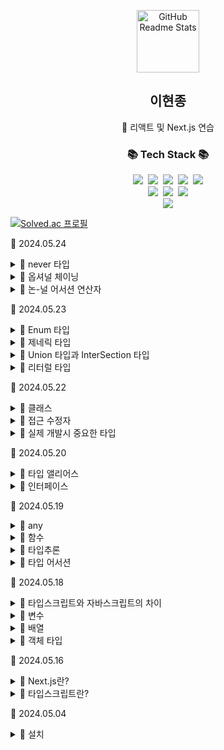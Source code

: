 <!-- header 영역 -->
<p align="center">
 <img width="100px" src="https://res.cloudinary.com/anuraghazra/image/upload/v1594908242/logo_ccswme.svg" align="center" alt="GitHub Readme Stats" />
 <h2 align="center">이현종</h2>
 <p align="center">📖 리액트 및 Next.js 연습</p>
</p>

<h3 align="center">📚 Tech Stack 📚</h3>
<p align="center">
  <img src="https://img.shields.io/badge/HTML5-E34F26?style=flat-square&logo=HTML5&logoColor=white"/></a>&nbsp 
  <img src="https://img.shields.io/badge/CSS3-1572B6?style=flat-square&logo=CSS3&logoColor=white"/></a>&nbsp
  <img src="https://img.shields.io/badge/JavaScript-F7DF1E?style=flat-square&logo=JavaScript&logoColor=white"/></a>&nbsp
  <img src="https://img.shields.io/badge/React-61DAFB?style=flat-square&logo=React&logoColor=white"/></a>&nbsp
  <img src="https://img.shields.io/badge/Windows-0078D6?style=flat-square&logo=Windows&logoColor=white"/></a></br>
  <img src="https://img.shields.io/badge/node.js-339933?style=for-the-badge&logo=Node.js&logoColor=white"></a>&nbsp
  <img src="https://img.shields.io/badge/bootstrap-7952B3?style=for-the-badge&logo=bootstrap&logoColor=white"></a>&nbsp
  <img src="https://img.shields.io/badge/Visual Studio Code-007ACC?style=for-the-badge&logo=Visual Studio Code&logoColor=white"></a><br/>
  <a href="https://github.com/soaple/first-met-react-practice-v18">
  <img src="https://img.shields.io/badge/GitHub-181717?style=for-the-badge&logo=GitHub&logoColor=white">
  </a>
</p>

[![Solved.ac 프로필](http://mazassumnida.wtf/api/v2/generate_badge?boj=guswhd284)](https://www.acmicpc.net/user/guswhd284)


🔋 2024.05.24

<details><summary>💬 never 타입 </summary>

- never 타입은 절대로 발생하지 않는 값의 종류를 나타냅니다.

```tsx

// 에러가 항상 반환되는 함수로 절대로 값이 정상으로 반환되지 않을 때 never 타입을 지정합니다.
function errir(message: string): never {
  throw new Error(message)
}

function foo(x: string | number | number[]): boolean {
  if(typeof x === 'string') {
    return true
  } else if (typeof x === 'number') {
    return false
  }

  // never을 사용해서 명시적으로 값이 반환되지 않은 것을 컴파일러에 전달할 수 있다.
  // never을 사용하지 않으면 타입스크립트는 컴파일 에러를 일으킨다.
  return error('Never happens')
}

```

- never와 같이 유효한 사용방법으로 if 문이나 switch문에서 타입스크립트의 타입의 조건 분기에 누락이 없는 것을 보증하는 경우가 있습니다.

```tsx
// 미래에 상수가 추가될 가능성이 있는 enum 타입을 정의
enum PageType {
  ViewProfile,
  EditProfile,
  ChangePassword,
}

const getTitleText = (type: PageType) => {
  switch(type) {
    case PageType.ViewProfile:
      return 'Setting'
      case PageType.EditProfile:
      return 'EditProfile'
      case PageType.ChangePassword:
      return 'ChangePassword'
    default:
      const wrongType: never = type
      throw new Error(`${wrongType} is not in PageType`)
  }
}

```

</details>

<details><summary>💬 옵셔널 체이닝 </summary>

- 옵셔널체이닝을 사용하면 중첩된 객체의 속성이 존재하는가에 관한 조건 분기를 간단하게 기술할 수 있습니다.

```tsx

interface User {
  name: string
  social?: {
    facebook: boolean
    twitter: boolean
  }
}

let user: User

user = { name: 'Lee', social: { facebook: true, twitter: true } }
console.log(user.social?.facebook)

user = { name: 'Lee' }
console.log(user.social?.facebook)

```

</details>

<details><summary>💬 논-널 어서션 연산자 </summary>

- 컴파일 옵션 `--strictNullCheck`를 지정해 컴파일하면, 타입스크립트는 일반적으로 null일 가능성이 있는 객체에 대한 접근을 에러로 취급합니다.

- `null`이 아님을 나타내고 싶을 때 논-널 어서션이라는 기능을 사용해 명시적으로 컴파일러에게 문제가 없음을 전달할 수 있습니다.

```tsx

function processUser(user?: User) {
  let s = user!.name
}

```

- ?를 사용하는 옵셔널 체이닝과 다소 비슷하지만 논0널 어서션은 어디까지나 에러를 발생시키지 않아도 된다고 타입스크립트 컴파일러에게 알려줄 뿐이고, 실행 시에 에러가 발생할 가능성은 있습니다.

</details>

🔋 2024.05.23

<details><summary>💬 Enum 타입 </summary>

- Enum을 사용하면 이름이 붙은 상수 셋을 정의할 수 있습니다.

- Enum은 자바스크립트에는 없는 기능으로, 타입스크립트에서 확장한 기능 중 하나입니다.

```tsx

const Direction = {
  'Up' : 0,
  'Down' : 1,
  'Left' : 2,
  'Right' : 3
}

```

```tsx

enum Direction {
  Up,
  Down,
  Left,
  Right
}

// enum Direction을 참조
let direction: Direction = Direction.Left
// 2 출력
console.log(direction)

direction = 'Left' // string을 넣을 경우 에러 발생

```

```tsx

enum Direction {
  Up = 'Up',
  Down = 'Down',
  Left = 'Left',
  Right = 'Right'
}


const value = 'Down'
// 문자열에서 Enum 타입으로 변환
const enumValue = value as Direction

if(enumValue === Direction.Down) {
  console.log('Down is selected')
}

```

</details>

<details><summary>💬 제네릭 타입 </summary>

- 제네릭은 클래스와 함수에 대해, 그 안에서 사용하는 타입을 추상화해 외부로부터 구체적인 타입을 지정할 수 있는 기능입니다.

```tsx

class Queue<T> {
  // T 값을 배열에 추가
  private array: T[] = []

  // T 타입의 배열의 첫 번째 값을 꺼낸다.
  push(item: T) {
    this.array.push(item)
  }

  pop(): T | undefined {
    return this.array.shift()
  }
}

const queue = new Queue<number>() // 숫자 타입을 다루는 큐 생성
queue.push(111)
queue.push(112)
queue.push('foo') // number타입이 아니므로 컴파일시 에러 발생

let str = 'bar'
str = queue.pop()

```

</details>

<details><summary>💬 Union 타입과 InterSection 타입 </summary>

- 타입스크립트의 타입은 조합해서 사용할 수 있습니다.

- 다소 복잡한 타입을 표현하고 싶을 때, 지정한 여러 타입의 합집합을 의미하는 Union 타입과 교집합을 의미하는 Intersection 타입이 있습니다.

- 각각 |와 &를 사용해 타입을 정의할 수 있습니다.

```tsx

function printId(id: number | string) {
  console.log(id)
}

// number이어도 정상 작동
printId(11)
// string이라도 정상 작동
printId('22')

```

```tsx

type Identity = {
  id: number | string;
  name: string;
}

type Contact = {
  name: string;
  email: string;
  phone: string;
}

type IdentityOrContact = Identity | Contact

const id: IdentityOrContact = {
  id: '111',
  name: 'Lee'
}

const contact: IdentityOrContact = {
  name: 'Hana',
  email: 'test@example.com',
  phone: '00011112222'
}

```

</details>

<details><summary>💬 리터럴 타입 </summary>

- |로 데이터를 구분하는 리터럴 타입을 사용하면 정해진 문자열이나 수치만 대입할 수 있는 타입으로 제어 할 수 있습니다.

- `변수: 허용하는_데이터_1 | 허용하는_데이터_2 | ...`

```tsx

let postStatus: 'draft' | 'published' | 'deleted'
postStatus = 'draft' // ok
postStatus = 'drafts' // 타입 선언에 없는 문자열이 할당 되어 있으므로 컴파일 시 에러

```

</details>

🔋 2024.05.22

<details><summary>💬 클래스 </summary>

- 타입스크립트는 ES2015에서 자바스크립트에 도입된 클래스 표기법에 타입을 붙일 수 있습니다.

```tsx

class Point {
  x: number;
  y: number;

  // 인수가 존재하지 않을 경우 초깃값을 지정
  constructor(x: number = 0; y: number = 0) {
    this.x = x
    this.y = y
  }

  // 반환값이 없을 경우 void를 지정
  moveX(n: number): void {
    this.x += n
  }

  moveY(n: number): void {
    this.y += n
  }
}

const point = new Point()
point.moveX(10)
console.log(`${point.x}, ${point.y}`) // 10, 0

```

```tsx

class Point3D extends Point {
  z: number;

  constructor(x: number = 0, y: number = 0, z: number = 0) {
    super(x,y)
    this.z =z
  }

  moveZ(n: number): void {
    this.z += n
  }
}

const point3D = new Point3D()
// 상속원의 메서드를 호출 할 수 있다.
point3D.movex(10)
point3D.movez(20)
console.log(`${point3D.x}, ${point3D.y}, ${point3D.z}`) // 10, 0, 20

```

```tsx

interface IUser {
  name: string;
  age: number;
  sayHello: () => string;
}

class User implements IUser {
  name: string;
  age: number;

  constructor() {
    this.name = ''
    this.age = 0
  }

  sayHello(): string{
    return `안녕하세요. 저는 ${this.name}이며, ${this.age}살 입니다.`
  }
}

const user = new User()
user.name = 'Lee'
user.age = 25
console.log(user.sayHello())

```

</details>

<details><summary>💬 접근 수정자 </summary>

- 타입스크립트의 클래스에서는 접근 수정자로 `public`,`private`,`protected`를 제공합니다.

- 이들을 부여함으로써 멤버나 메서드 접근 범위를 제어할 수 있습니다.

- 접근 수정자를 지정하지 않을 경우 public으로 취급 합니다.

```tsx

class BasePoint3D {
  public x: number;
  public y: number;
  public z: number;
}

const basePoint = new BasePoint3D()
basePoint.x
basePoint.y
basePoint.z

class ChildPoint extends BasePoint3D {
  constructor() {
    super()
    this.x
    this.y
    this.z
  }
}

```

</details>

<details><summary>💬 실제 개발시 중요한 타입 </summary>

- `Enum 타입`

- `제네릭 타입`

- `Union 타입과 Intersection 타입`

- `리터럴 타입`

- `never 타입`

</details>

🔋 2024.05.20

<details><summary>💬 타입 앨리어스 </summary>

- 타입 앨리어스는 타입 지정의 별명을 덧붙이는 기능입니다.

- 타입 앨리어스를 활용하면 타입 정의에 이름을 붙일 수 있습니다.

- 그 이름을 참조하여 같은 타입을 여러 차례 사용할 수 있습니다.

- type 키워드를 사용하여 지정합니다.

- `type 타입명 = 값`

- `type Name = string`

```tsx

type Point = {
  x: number;
  y: number;
}

function printPoint(point: Point) {
  console.log(`x좌표는 ${point.x}입니다.`)
  console.log(`y좌표는 ${point.y}입니다.`)
}

printPoint({ x: 100, y: 100})

```

- 함수 자체의 타입도 타입 앨리어스로 정의 할 수 있습니다.

```tsx

type Formatter = (a: string) => string

function printName(firstName: string, formatter: Formatter) {
  console.log(formatter(firstName))
}

```

- 객체의 키 이름을 명시하지 않고 타입 앨리어스를 정의할 수도 있습니다.


```tsx

const labels: Label = {
  topTable: '톱 페이지의 제목입니다.',
  topSubTitle: '톱 페이지의 하위 제목입니다.',
  topFeature1: '톱 페이지의 기능 1입니다.',
  topFeature2: '톱 페이지의 기능 2입니다.',
}

const foo: Label = {
  message: 100
}

```

</details>

<details><summary>💬 인터페이스 </summary>

- 타입스크립트의 인터페이스는 타입 앨리어스와 비슷한 기능이지만, 보다 확장성이 높은 열린 기능을 갖고 있습니다.

- 클래스와 함께 많이 사용합니다.

```tsx

interface 타입명 {
  속성_1: 타입_1;
  속성_2: 타입_2;
}

```

```tsx

interface Point {
  x: number;
  y: number;
  z?: number;
}

interface Colorful {
  color: string;
}

interface Circle {
  radius: number;
}

interface ColorfulCircle extends Colorful, Circle {}

const cc: ColorfulCircle = {
  color: '빨강',
  radius: 10
}

```

</details>

🔋 2024.05.19

<details><summary>💬 any </summary>

- 이름 그대로 모든 타입을 허용하는 타입입니다.

- 특정한 값에 대해 타입 체크 구조를 적용하고 싶지 않을 때 사용합니다.

```tsx

let user: any = { firstName: 'Lee' }

// 다음 행의 코드는 모두 컴파일러 에러가 발생하지 않습니다.
user.hello()
user()
user.age = 100
user = 'Hello'

// 다른 타입으로 대입해도 에러가 발생하지 않습니다.
const n: number = user

```

</details>

<details><summary>💬 함수 </summary>

- 타입스크립트의 함수에서는 인수와 반환값의 타입을 지정 할 수 있습니다.

```tsx

function(인수_1_: 타입1, 인수_2_: 타입2 ...): 반환값{
  // ...
}

```

```tsx

function sayHello(name: string): string {
  return `Hello ${name}`
}

sayHello('Lee')

```


```tsx

(인수명: 인수_타입): 반환값_타입 => 자바스크립트_식

let sayHello = (name: string => `Hello ${name}`)

```

```tsx

(인수명: 인수_타입) ==> 반환값_타입

```

</details>

<details><summary>💬 타입추론 </summary>

- 타입스크립트에서 명시적인 변수의 초기화를 수행하면 타입 추론을 통해 자동적으로 타입이 결정되는 기능이 있습니다.

```tsx

const age = 10
console.log(age.length) // 에러발생(length 속성이 없기 때문)

const user = {
  name: 'Lee',
  age: 25
}

console.log(user.age.length) // 에러발생

```


```tsx

// window.confirm 함수의 반환 타입은 boolean인 것을 타입스크립트가 알고 있으므로 대입하는 함수 타입이 일치하지 않으면 에러 발생
window.confirm = () => {
  console.log('confirm 함수')
}

```

</details>

<details><summary>💬 타입 어서션 </summary>

- 타입스크립트가 구체적인 타입을 알 수 없는 경우도 있습니다.

- 타입스크립트에서 document.getElementById()로 얻을 수 있는 대상의 타입에 관여 할 수 없으므로 div, canvas 등을 자동으로 판정해서 처리하지 않습니다.

```tsx

const myCanvas = document.getElementById('main_canvas')
console.log(myCanvas.width) // 에러발생

```

```tsx

const foo: any = 'test'
const bar: number = foo as number
// 컴파일 시에는 number 타입으로서 다뤄져 에러가 발생하지 않지만, 실행 시 string 타입으로 전달되므로 에러 발생
console.log()

```

</details>

🔋 2024.05.18

<details><summary>💬 타입스크립트와 자바스크립트의 차이 </summary>

- 타입스크립트는 자바스크립트를 확장한 상위 호환 언어입니다.

- 자바스크립트의 코드는 그대로 타입스크립트 코드로 읽을수 있습니다.

- 자바스크립트에 주로 다음 기능을 추가한 것 입니다.

- `타입 정의`

- `인터페이스와 클래스`

- `null/undefined-safe`

- `범용적인 클래스나 메서드 타입을 실현하는 제네릭`

- `편집기의 입력 자동완성`

- `그 외, ECMA에서 정의되어 있는 자바스크립트의 최신사양`

</details>

<details><summary>💬 변수 </summary>

- 변수 선언에는 var, let, const를 사용합니다.

- 변수명 뒤에 `: 타입`을 추가해 타입 애너테이션을 합니다.(생략 가능)

`var 변수 : 타입 = 값`

`let 변수 : 타입 = 값`

`const 변수 : 타입 = 값`

``` tsx

function calc(isSum: boolean) {
  let a = 100
  if(isSum) {
    let b = a + 1
    return b;
  }
  return b
}

```

- const 변수는 let 변수와 같은 스코프 규칙을 갖습니다.

``` tsx

const num: number = 100

num = 200

```

</details>

<details><summary>💬 배열 </summary>

- 배열에 타입을 지정할 때는 그 배열을 구성하는 타입과 [] 표기를 사용합니다.

```tsx

const array: string[] = []
array.push('abc')
array.push(1) // 배열 타입과 맞지 않으므로 에러가 발생

```

</details>

<details><summary>💬 객체 타입 </summary>

- 객체는 키와 값을 이용한 데이터 형식의 인스턴스입니다.

```tsx

const user: { name: string; age: number; } = {
  name: 'Hana',
  age: 36
}

console.log(user.name)
console.log(user.age)

```

```tsx

function printName(obj: { firstName: string; lastName?: string }) {
  // ...
}

printName({ firstName: 'Hyunjong' })

```

</details>

🔋 2024.05.16

<details><summary>💬 Next.js란? </summary>

- 오픈소스 웹 애플리케이션 프레임워크입니다.

- 웹 프런트엔드 라이브러리인 리액트를 기반으로 구현 및 개발 되었습니다.

- Next.js는 리액트로 웹 애플리케이션을 만들 때 가장 인기 있는 프레임워크입니다.

- 리액트 공식 문서에서도 Node.js로 서버 사이드 렌더링 웹 사이트를 구축할 때 Next.js를 활용할 것을 권장합니다.

- Next.js는 Vercel사가 개발 하였으며, 리액트 기반 모던 애플리케이션을 위한 풀 스택 프레임워크입니다.

- Next.js는 프런트엔드 엔지니어들을 고민하게 했었던 복잡한 프런트엔드 개발 환경을 단순화 할 수 있는 다양한 기능을 포함합니다.

</details>

<details><summary>💬 타입스크립트란? </summary>

- 자바스크립트에 정적 타입 기능 등을 탑재한 프로그래밍 언어로, 마이크로소프트가 중심이 되어 개발을 추진하고 있습니다.

- 원래 자바스크립트를 확장한 AltJS의 하나로 등장했으며, 현재 모던 프론트엔드 개발 프로그래밍 언어의 표준으로 자리잡았습니다.

</details>

🔋 2024.05.04

<details><summary>💬 설치 </summary>

- `npm install typescript --save-de`

</details>